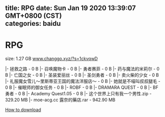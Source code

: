 
title: RPG
date: Sun Jan 19 2020 13:39:07 GMT+0800 (CST)    
categories: baidu
---

# RPG
size: 1.27 GB
 www.changgo.xyz/?s=1ckvqwD
 
|- 拯救之路 - 0 B
|- 召唤魔物卡 - 0 B
|- 勇者赛菲 - 0 B
|- 药与魔法的米莉尔 - 0 B
|- 亡国之女 - 0 B
|- 圣装爱丽丝 - 0 B
|- 圣剑勇者 - 0 B
|- 卖火柴的少女 - 0 B
|- 礼服魔女雪儿～里斯蒂亚王国的魔法洋服店～ - 0 B
|- 她就是不喵叫叔叔腿毛 - 0 B
|- 催眠师的御女任务 - 0 B
|- ROBF - 0 B
|- DRAMARA QUEST - 0 B
|- BF勇者 - 0 B
|- Academy Quest1.05 - 0 B
|- 这个世界上只有我一个男性.zip - 329.20 MB
|- moe-acg.cc   露奈的藥店.rar - 942.90 MB

[How to download](https://bpcam.bemobtrk.com/go/2ceec3aa-1ca2-46d6-b9ff-aaa5c184517c?jno=5407)